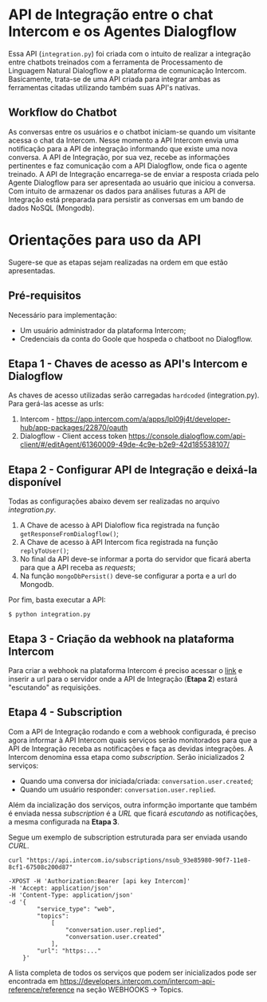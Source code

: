 # API de Integração entre o chat Intercom e os Agentes Dialogflow

Essa API (`integration.py`) foi criada com o intuito de realizar a integração entre chatbots treinados com a ferramenta de Processamento de Linguagem Natural Dialogflow e a plataforma de comunicação Intercom. Basicamente, trata-se de uma API criada para integrar ambas as ferramentas citadas utilizando também suas API's nativas.

## Workflow do Chatbot

As conversas entre os usuários e o chatbot iniciam-se quando um visitante acessa o chat da Intercom. Nesse momento a API Intercom envia uma notificação para a API de integração informando que existe uma nova conversa. A API de Integração, por sua vez, recebe as informações pertinentes e faz comunicação com a API Dialogflow, onde fica o agente treinado. A API de Integração encarrega-se de enviar a resposta criada pelo Agente Dialogflow para ser apresentada ao usuário que iniciou a conversa. Com intuito de armazenar os dados para análises futuras a API de Integração está preparada para persistir as conversas em um bando de dados NoSQL (Mongodb). 

# Orientações para uso da API

Sugere-se que as etapas sejam realizadas na ordem em que estão apresentadas.

## Pré-requisitos

Necessário para implementação:

- Um usuário administrador da plataforma Intercom;
- Credenciais da conta do Goole que hospeda o chatboot no Dialogflow. 

## Etapa 1 - Chaves de acesso as API's Intercom e Dialogflow

As chaves de acesso utilizadas serão carregadas `hardcoded` (integration.py). Para gerá-las acesse as urls:

1. Intercom - https://app.intercom.com/a/apps/lpl09j4t/developer-hub/app-packages/22870/oauth
2. Dialogflow - Client access token https://console.dialogflow.com/api-client/#/editAgent/61360009-49de-4c9e-b2e9-42d185538107/

## Etapa 2 - Configurar API de Integração e deixá-la disponível

Todas as configurações abaixo devem ser realizadas no arquivo *integration.py*.

1. A Chave de acesso à API Dialoflow fica registrada na função `getResponseFromDialogflow()`;
2. A Chave de acesso à API Intercom fica registrada na função `replyToUser()`;
3. No final da API deve-se informar a porta do servidor que ficará aberta para que a API receba as *requests*;
4. Na função `mongoDbPersist()` deve-se configurar a porta e a url do Mongodb.

Por fim, basta executar a API:

```
$ python integration.py
```    

## Etapa 3 - Criação da webhook na plataforma Intercom

Para criar a webhook na plataforma Intercom é preciso acessar o [link](https://app.intercom.com/a/apps/lpl09j4t/developer-hub/app-packages/22870/messenger-framework) e inserir a url para o servidor onde a API de Integração (**Etapa 2**) estará "escutando" as requisições.

## Etapa 4 - Subscription

Com a API de Integração rodando e com a webhook configurada, é preciso agora informar à API Intercom quais serviços serão monitorados para que a API de Integração receba as notificações e faça as devidas integrações. A Intercom denomina essa etapa como *subscription*. Serão inicializados 2 serviços:

- Quando uma conversa dor iniciada/criada: `conversation.user.created`;
- Quando um usuário responder: `conversation.user.replied`.

Além da incialização dos serviços, outra informção importante que também é enviada nessa *subscription* é a *URL* que ficará *escutando* as notificações, a mesma configurada na **Etapa 3**. 

Segue um exemplo de subscription estruturada para ser enviada usando *CURL*. 

```
curl "https://api.intercom.io/subscriptions/nsub_93e85980-90f7-11e8-8cf1-67508c200d87" 

-XPOST -H 'Authorization:Bearer [api key Intercom]' 
-H 'Accept: application/json' 
-H 'Content-Type: application/json' 
-d '{
		"service_type": "web",
		"topics": 
			[
				"conversation.user.replied",
				"conversation.user.created"
			],
		"url": "https:..." 
	}'
```

A lista completa de todos os serviços que podem ser inicializados pode ser encontrada em https://developers.intercom.com/intercom-api-reference/reference na seção WEBHOOKS -> Topics.



